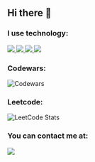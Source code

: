 ## Hi there 👋

<!--
**KKerya/KKerya** is a ✨ _special_ ✨ repository because its `README.md` (this file) appears on your GitHub profile.

Here are some ideas to get you started:

- 🔭 I’m currently working on ...
- 🌱 I’m currently learning ...
- 👯 I’m looking to collaborate on ...
- 🤔 I’m looking for help with ...
- 💬 Ask me about ...
- 📫 How to reach me: ...
- 😄 Pronouns: ...
- ⚡ Fun fact: ...
-->
### I use technology:
<a href="https://dotnet.microsoft.com/en-us/languages/csharp" target="_blank" rel="noreferrer"> <img src="https://img.shields.io/badge/C%23-239120?style=for-the-badge&logo=c-sharp&logoColor=white" /> </a>
<a href="https://www.python.org" target="_blank" rel="noreferrer"> <img src="https://img.shields.io/badge/Python-14354C?style=for-the-badge&logo=python&logoColor=white" /> </a>
<a href="https://html.spec.whatwg.org/multipage/" target="_blank" rel="noreferrer"> <img src="https://img.shields.io/badge/HTML5-E34F26?style=for-the-badge&logo=html5&logoColor=white" /> </a>
<img src="https://img.shields.io/badge/CSS3-1572B6?style=for-the-badge&logo=css3&logoColor=white" />

### Codewars:
![Codewars](https://github.r2v.ch/codewars?user=KKerya1&stroke=%23BB432C)


### Leetcode:
![LeetCode Stats](https://leetcard.jacoblin.cool/lollicry?theme=dark&font=Mina&ext=activity)

### You can contact me at: 
<img src="https://img.shields.io/badge/Telegram-2CA5E0?style=for-the-badge&logo=telegram&logoColor=white" />

